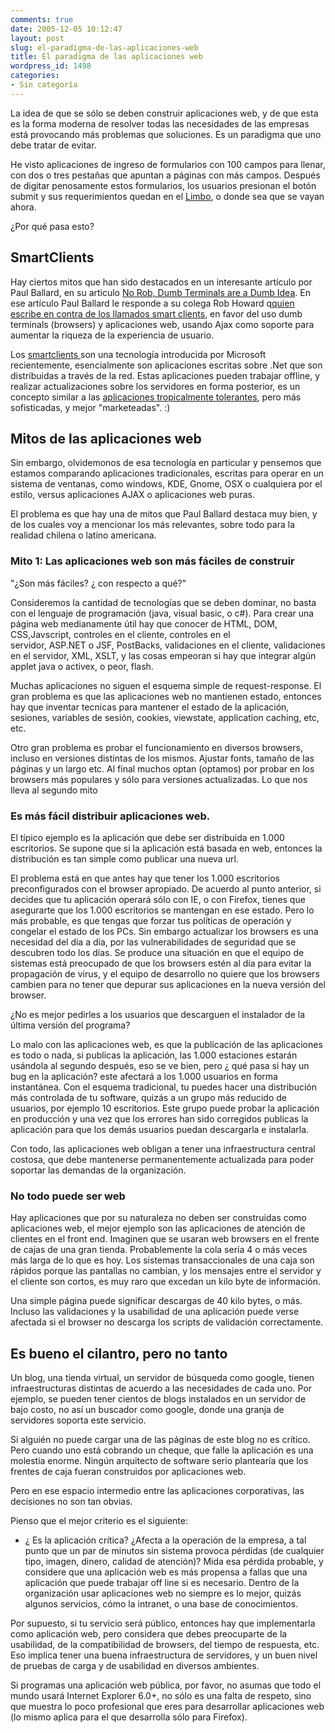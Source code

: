 ```yaml
---
comments: true
date: 2005-12-05 10:12:47
layout: post
slug: el-paradigma-de-las-aplicaciones-web
title: El paradigma de las aplicaciones web
wordpress_id: 1498
categories:
- Sin categoría
---
```


La idea de que se sólo se deben construir aplicaciones web, y de que esta es la forma moderna de resolver todas las necesidades de las empresas está provocando más problemas que soluciones. Es un paradigma que uno debe tratar de evitar.

He visto aplicaciones de ingreso de formularios con 100 campos para llenar, con dos o tres pestañas que apuntan a páginas con más campos. Después de digitar penosamente estos formularios, los usuarios presionan el botón submit y sus requerimientos quedan en el [Limbo](http://www.lnds.net/2005/12/dante_se_equivocaba_el_limbo_no_existe.html), o donde sea que se vayan ahora.

¿Por qué pasa esto?


## SmartClients


Hay ciertos mitos que han sido destacados en un interesante artículo por Paul Ballard, en su articulo [No Rob, Dumb Terminals are a Dumb Idea](http://weblogs.asp.net/paulballard/archive/2005/12/05/432323.aspx). En ese artículo Paul Ballard le responde a su colega Rob Howard q[quien escribe en contra de los llamados smart clients](http://weblogs.asp.net/rhoward/archive/2005/11/03/429355.aspx), en favor del uso dumb terminals (browsers) y aplicaciones web, usando Ajax como soporte para aumentar la riqueza de la experiencia de usuario.

Los [smartclients ](http://msdn.microsoft.com/smartclient/)son una tecnología introducida por Microsoft recientemente, esencialmente son aplicaciones escritas sobre .Net que son distribuidas a través de la red. Estas aplicaciones pueden trabajar offline, y realizar actualizaciones sobre los servidores en forma posterior, es un concepto similar a las [aplicaciones tropicalmente tolerantes](http://www.lnds.net/2005/11/tropicalmente_tolerante.html), pero más sofisticadas, y mejor "marketeadas". :)


## Mitos de las aplicaciones web


Sin embargo, olvidemonos de esa tecnología en particular y pensemos que estamos comparando aplicaciones tradicionales, escritas para operar en un sistema de ventanas, como windows, KDE, Gnome, OSX o cualquiera por el estilo, versus aplicaciones AJAX o aplicaciones web puras.

El problema es que hay una de mitos que Paul Ballard destaca muy bien, y de los cuales voy a mencionar los más relevantes, sobre todo para la realidad chilena o latino americana.


### Mito 1: Las aplicaciones web son más fáciles de construir


"¿Son más fáciles? ¿ con respecto a qué?"

Consideremos la cantidad de tecnologías que se deben dominar, no basta con el lenguaje de programación (java, visual basic, o c#). Para crear una página web medianamente útil hay que conocer de HTML, DOM, CSS,Javscript, controles en el cliente, controles en el servidor, ASP.NET o JSF, PostBacks, validaciones en el cliente, validaciones en el servidor, XML, XSLT, y las cosas empeoran si hay que integrar algún applet java o activex, o peor, flash.

Muchas aplicaciones no siguen el esquema simple de request-response. El gran problema es que las aplicaciones web no mantienen estado, entonces hay que inventar tecnicas para mantener el estado de la aplicación, sesiones, variables de sesión, cookies, viewstate, application caching, etc, etc.

Otro gran problema es probar el funcionamiento en diversos browsers, incluso en versiones distintas de los mismos. Ajustar fonts, tamaño de las páginas y un largo etc. Al final muchos optan (optamos) por probar en los browsers más populares y sólo para versiones actualizadas. Lo que nos lleva al segundo mito


### Es más fácil distribuir aplicaciones web.


El típico ejemplo es la aplicación que debe ser distribuida en 1.000 escritorios. Se supone que si la aplicación está basada en web, entonces la distribución es tan simple como publicar una nueva url.

El problema está en que antes hay que tener los 1.000 escritorios preconfigurados con el browser apropiado. De acuerdo al punto anterior, si decides que tu aplicación operará sólo con IE, o con Firefox, tienes que asegurarte que los 1.000 escritorios se mantengan en ese estado. Pero lo más probable, es que tengas que forzar tus políticas de operación y congelar el estado de los PCs. Sin embargo actualizar los browsers es una necesidad del día a día, por las vulnerabilidades de seguridad que se descubren todo los días. Se produce una situación en que el equipo de sistemas está preocupado de que los browsers estén al día para evitar la propagación de virus, y el equipo de desarrollo no quiere que los browsers cambien para no tener que depurar sus aplicaciones en la nueva versión del browser.

¿No es mejor pedirles a los usuarios que descarguen el instalador de la última versión del programa?

Lo malo con las aplicaciones web, es que la publicación de las aplicaciones es todo o nada, si publicas la aplicación, las 1.000 estaciones estarán usándola al segundo después, eso se ve bien, pero ¿ qué pasa si hay un bug en la aplicación? este afectará a los 1.000 usuarios en forma instantánea. Con el esquema tradicional, tu puedes hacer una distribución más controlada de tu software, quizás a un grupo más reducido de usuarios, por ejemplo 10 escritorios. Este grupo puede probar la aplicación en producción y una vez que los errores han sido corregidos publicas la aplicación para que los demás usuarios puedan descargarla e instalarla.

Con todo, las aplicaciones web obligan a tener una infraestructura central costosa, que debe mantenerse permanentemente actualizada para poder soportar las demandas de la organización.


### No todo puede ser web


Hay aplicaciones que por su naturaleza no deben ser construidas como aplicaciones web, el mejor ejemplo son las aplicaciones de atención de clientes en el front end. Imaginen que se usaran web browsers en el frente de cajas de una gran tienda. Probablemente la cola sería 4 o más veces más larga de lo que es hoy. Los sistemas transaccionales de una caja son rápidos porque las pantallas no cambian, y los mensajes entre el servidor y el cliente son cortos, es muy raro que excedan un kilo byte de información.

Una simple página puede significar descargas de 40 kilo bytes, o más. Incluso las validaciones y la usabilidad de una aplicación puede verse afectada si el browser no descarga los scripts de validación correctamente.


## Es bueno el cilantro, pero no tanto


Un blog, una tienda virtual, un servidor de búsqueda como google, tienen infraestructuras distintas de acuerdo a las necesidades de cada uno. Por ejemplo, se pueden tener cientos de blogs instalados en un servidor de bajo costo, no así un buscador como google, donde una granja de servidores soporta este servicio.

Si alguién no puede cargar una de las páginas de este blog no es crítico. Pero cuando uno está cobrando un cheque, que falle la aplicación es una molestia enorme. Ningún arquitecto de software serio plantearía que los frentes de caja fueran construidos por aplicaciones web.

Pero en ese espacio intermedio entre las aplicaciones corporativas, las decisiones no son tan obvias.

Pienso que el mejor criterio es el siguiente:

- ¿ Es la aplicación crítica? ¿Afecta a la operación de la empresa, a tal punto que un par de minutos sin sistema provoca pérdidas (de cualquier tipo, imagen, dinero, calidad de atención)? Mida esa pérdida probable, y considere que una aplicación web es más propensa a fallas que una aplicación que puede trabajar off line si es necesario.
Dentro de la organización usar aplicaciones web no siempre es lo mejor, quizás algunos servicios, cómo la intranet, o una base de conocimientos.

Por supuesto, si tu servicio será público, entonces hay que implementarla como aplicación web, pero considera que debes preocuparte de la usabilidad, de la compatibilidad de browsers, del tiempo de respuesta, etc. Eso implica tener una buena infraestructura de servidores, y un buen nivel de pruebas de carga y de usabilidad en diversos ambientes.

Si programas una aplicación web pública, por favor, no asumas que todo el mundo usará Internet Explorer 6.0+, no sólo es una falta de respeto, sino que muestra lo poco profesional que eres para desarrollar aplicaciones web (lo mismo aplica para el que desarrolla sólo para Firefox).
